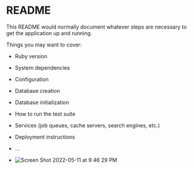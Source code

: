 # README

This README would normally document whatever steps are necessary to get the
application up and running.

Things you may want to cover:

* Ruby version

* System dependencies

* Configuration

* Database creation

* Database initialization

* How to run the test suite

* Services (job queues, cache servers, search engines, etc.)

* Deployment instructions

* ...

* ![Screen Shot 2022-05-11 at 9 46 29 PM](https://user-images.githubusercontent.com/99001315/167988098-7c45ea01-55fb-4ef1-a148-f55baa42d81f.png)

